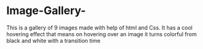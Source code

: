 # Image-Gallery-
This is a gallery of 9 images made with help of html and Css. It has a cool hovering effect that means on hovering over an image it turns colorful from black and white with a transition time 
